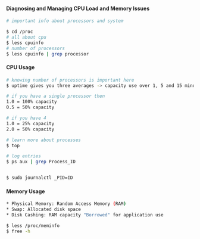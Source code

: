 #### Diagnosing and Managing CPU Load and Memory Issues

```bash
# important info about processors and system

$ cd /proc
# all about cpu
$ less cpuinfo
# number of processors
$ less cpuinfo | grep processor
```

#### CPU Usage
```bash
# knowing number of processors is important here
$ uptime gives you three averages -> capacity use over 1, 5 and 15 minutes

# if you have a single processor then
1.0 = 100% capacity
0.5 = 50% capacity

# if you have 4
1.0 = 25% capacity
2.0 = 50% capacity

# learn more about processes
$ top

# log entries
$ ps aux | grep Process_ID


$ sudo journalctl _PID=ID
```

#### Memory Usage
```bash
* Physical Memory: Random Access Memory (RAM)
* Swap: Allocated disk space
* Disk Cashing: RAM capacity "Borrowed" for application use

$ less /proc/meminfo
$ free -h
```
